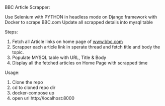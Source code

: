 
BBC Article Scrapper:

Use Selenium with PYTHON in headless mode on Django framework with Docker to scrape BBC.com
Update all scrapped details into mysql table

Steps:
1. Fetch all Article links on home page of www.bbc.com
2. Scrapper each article link in sperate thread and fetch title and body the topic.
3. Populate MYSQL table with URL, Title & Body
4. Display all the fetched articles on Home Page with scrapped time


Usage:
1. Clone the repo
2. cd to cloned repo dir
3. docker-compose up
4. open url http://localhost:8000